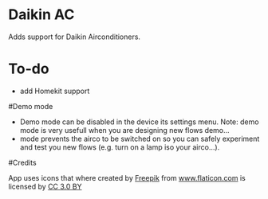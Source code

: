 # Daikin AC
Adds support for Daikin Airconditioners.

# To-do
* add Homekit support

#Demo mode
* Demo mode can be disabled in the device its settings menu. Note: demo mode is very usefull when you are designing new flows demo...
* mode prevents the airco to be switched on so you can safely experiment and test you new flows (e.g. turn on a lamp iso your airco...).

#Credits
<div>App uses icons that where created by <a href="http://www.freepik.com" title="Freepik">Freepik</a> from <a href="https://www.flaticon.com/" title="Flaticon">www.flaticon.com</a> is licensed by <a href="http://creativecommons.org/licenses/by/3.0/" title="Creative Commons BY 3.0" target="_blank">CC 3.0 BY</a></div>